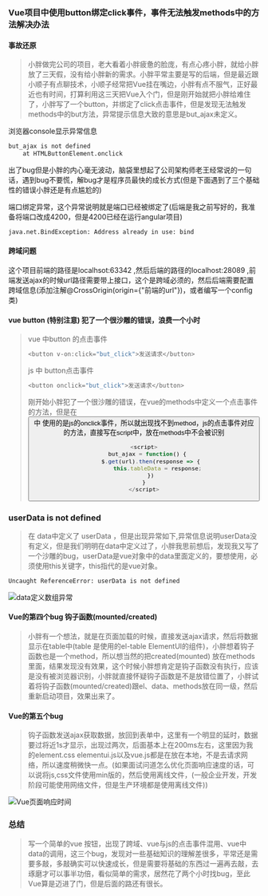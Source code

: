 ### Vue项目中使用button绑定click事件，事件无法触发methods中的方法解决办法

#### 事故还原

> 小胖做完公司的项目，老大看着小胖疲惫的脸庞，有点心疼小胖，就给小胖放了三天假，没有给小胖新的需求。小胖平常主要是写的后端，但是最近跟小顺子有点聊技术，小顺子经常把Vue挂在嘴边，小胖有点不服气，正好最近也有时间，打算利用这三天把Vue入个门，但是刚开始就把小胖给难住了，小胖写了一个button，并绑定了click点击事件，但是发现无法触发methods中的but方法，异常提示信息大致的意思是but_ajax未定义。



浏览器console显示异常信息



```html
but_ajax is not defined
    at HTMLButtonElement.onclick
```



出了bug但是小胖的内心毫无波动，脑袋里想起了公司架构师老王经常说的一句话，遇到bug不要慌，解bug才是程序员最快的成长方式(但是下面遇到了三个基础性的错误小胖还是有点尴尬的)



端口绑定异常，这个异常说明就是端口已经被绑定了(后端是我之前写好的，我准备将端口改成4200，但是4200已经在运行angular项目)

```html
java.net.BindException: Address already in use: bind
```



#### 跨域问题 

这个项目前端的路径是localhsot:63342 ,然后后端的路径的localhost:28089 ,前端发送ajax的时候url路径需要带上接口，这个是跨域必须的，然后后端需要配置跨域信息(添加注解@CrossOrigin(origin={"前端的url"})，或者编写一个config类)



#### vue button (特别注意) 犯了一个很沙雕的错误，浪费一个小时

> vue 中button 的点击事件  
>
> ```javascript
> <button v-on:click="but_click">发送请求</button>
> ```
>
> js 中 button点击事件
>
> ```javascript
> <button onclick="but_click">发送请求</button>
> ```
>
> 刚开始小胖犯了一个很沙雕的错误，在vue的methods中定义一个点击事件的方法，但是在<button> 中 使用的是js的onclick事件，所以就出现找不到method，js的点击事件对应的方法，直接写在script中，放在methods中不会被识别
>
> ```javascript
> <script>
> 	but_ajax = function() {
>     $.get(url).then(response => {
>         this.tableData = response;
>     })
> }
> </script>
> ```
>
> 





### userData is not defined

> 在 data中定义了 userData ，但是出现异常如下,异常信息说明userData没有定义，但是我们明明在data中定义过了，小胖我思前想后，发现我又写了一个沙雕的bug，userData是vue对象中的data里面定义的，要想使用，必须使用this关键字，this指代的是vue对象。



```html
Uncaught ReferenceError: userData is not defined
```



![data定义数组异常](D:\gitproject\github\SnailsNotes\docs\AVERFramework\vue\img\data定义数组异常.PNG)



#### Vue的第四个bug  钩子函数(mounted/created)

> 小胖有一个想法，就是在页面加载的时候，直接发送ajax请求，然后将数据显示在table中(table 是使用的el-table ElementUI的组件)，小胖想着钩子函数也是一个method，所以想当然的把created(mounted) 放在methods里面，结果发现没有效果，这个时候小胖想肯定是钩子函数没有执行，应该是没有被浏览器识别，小胖就直接怀疑钩子函数是不是放错位置了，小胖试着将钩子函数(mounted/created)跟el、data、methods放在同一级，然后重新启动项目，效果出来了。



#### Vue的第五个bug

> 钩子函数发送ajax获取数据，放回到表单中，这里有一个明显的延时，数据要过将近1s才显示，出现过两次，后面基本上在200ms左右，这里因为我的element.css elementui.js以及vue.js都是在放在本地，不是去请求网络，所以速度稍微快一点。(如果面试问道怎么优化页面响应速度的话，可以说将js,css文件使用min版的，然后使用离线文件，(一般企业开发，开发阶段可能使用网络文件，但是生产环境都是使用离线文件))



![Vue页面响应时间](D:\gitproject\github\SnailsNotes\docs\AVERFramework\vue\img\ElementUI&Vue页面响应时间.PNG)





### 总结

> 写一个简单的vue 按钮，出现了跨域、vue与js的点击事件混用、vue中data的调用，这三个bug，发现对一些基础知识的理解差很多，平常还是需要多敲，多敲确实可以快速成长，但是需要将基础的东西过一遍再去敲，去琢磨才可以事半功倍，看似简单的需求，居然花了两个小时找bug，至此Vue算是迈进了门，但是后面的路还有很长。